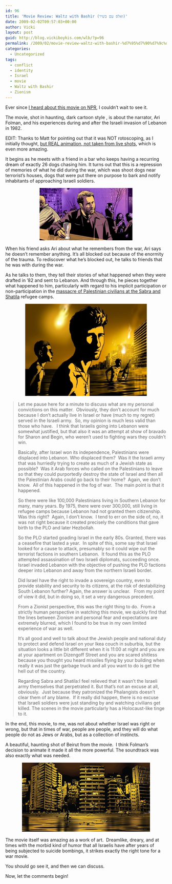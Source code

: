 ```yaml
---
id: 96
title: 'Movie Review: Waltz with Bashir (ואלס עם בשיר)'
date: 2009-02-02T09:57:03+00:00
author: Vicki
layout: post
guid: http://blog.vickiboykis.com/wlb/?p=96
permalink: /2009/02/movie-review-waltz-with-bashir-%d7%95%d7%90%d7%9c%d7%a1-%d7%a2%d7%9d-%d7%91%d7%a9%d7%99%d7%a8/
categories:
  - Uncategorized
tags:
  - conflict
  - identity
  - Israel
  - movie
  - Waltz with Bashir
  - Zionism
---
```

Ever since [I heard about this movie on NPR](https://www.npr.org/templates/story/story.php?storyId=98723606), I couldn&#8217;t wait to see it.

The movie, shot in haunting, dark cartoon style , is about the narrator, Ari Folman, and his experiences during and after the Israeli invasion of Lebanon in 1982.

EDIT: Thanks to Matt for pointing out that it was NOT rotoscoping, as I initially thought, [but REAL animation, not taken from live shots](http://www.dgdesignnetwork.com.au/dgdn/dg-magazine-131/waltz-with-bashir/), which is even more amazing.

It begins as he meets with a friend in a bar who keeps having a recurring dream of exactly 26 dogs chasing him. It turns out that this is a repression of memories of what he did during the war, which was shoot dogs near terrorist&#8217;s houses, dogs that were put there on purpose to bark and notify inhabitants of approaching Israeli soldiers.

<p style="text-align: center;">
  <a href="https://raw.githubusercontent.com/veekaybee/wlb/gh-pages/assets/images/2009/01/waltz_with_bashir1.jpg"><img class="size-full wp-image-97 aligncenter" title="waltz_with_bashir1" src="https://raw.githubusercontent.com/veekaybee/wlb/gh-pages/assets/images/2009/01/waltz_with_bashir1.jpg" alt="waltz_with_bashir1" width="290" height="163" /></a>
</p>

When his friend asks Ari about what he remembers from the war, Ari says he doesn&#8217;t remember anything. It&#8217;s all blocked out because of the enormity of the trauma. To rediscover what he&#8217;s blocked out, he talks to friends that he was with during the war.

As he talks to them, they tell their stories of what happened when they were drafted in &#8217;82 and sent to Lebanon. And through this, he pieces together what happened to him, particularly with regard to his implicit participation or non-participation in the [massacre of Palestinian civilians at the Sabra and Shatila](http://en.wikipedia.org/wiki/Sabra_and_Shatila_massacre) refugee camps.

<p style="text-align: center;">
  <a href="https://raw.githubusercontent.com/veekaybee/wlb/gh-pages/assets/images/2009/02/waltz-with-bashir-001-433.jpg"><img class="size-full wp-image-102 aligncenter" title="waltz-with-bashir" src="https://raw.githubusercontent.com/veekaybee/wlb/gh-pages/assets/images/2009/02/waltz-with-bashir-001-433.jpg" alt="waltz-with-bashir" width="380" height="287" /></a>
</p>

> Let me pause here for a minute to discuss what are my personal convictions on this matter.  Obviously, they don&#8217;t account for much because I don&#8217;t actually live in Israel or have (much to my regret) served in the Israeli army.  So, my opinion is much less valid than those who have.   I think that Israelis going into Lebanon were somewhat justified, but that also it was an attempt at show of bravado for Sharon and Begin, who weren&#8217;t used to fighting wars they couldn&#8217;t win.
> 
> Basically, after Israel won its independence, Palestinians were displaced into Lebanon. Who displaced them?  Was it the Israeli army that was hurriedly trying to create as much of a Jewish state as possible?  Was it Arab forces who called on the Palestinians to leave so that they could purportedly destroy the state of Israel and then all the Palestinian Arabs could go back to their home?  Again, we don&#8217;t know.  All of this happened in the fog of war.  The main point is that it happened.
> 
> So there were like 100,000 Palestinians living in Southern Lebanon for many, many years. By 1975, there were over 300,000, still living in refugee camps because Lebanon had not granted them citizenship. Was this right?  Again, I don&#8217;t know.  I tend to err on the side of, no, it was not right because it created precisely the conditions that gave birth to the PLO and later Hezbollah.
> 
> So the PLO started goading Israel in the early 80s. Granted, there was a ceasefire that lasted a year.  In spite of this, some say that Israel looked for a cause to attack, presumably so it could wipe out the terrorist factions in southern Lebanon.  It found this as the PLO attempted assassination of two Israeli diplomats, succeeding once.  Israel invaded Lebanon with the objective of pushing the PLO factions deeper into Lebanon and away from the northern Israeli border.
> 
> Did Israel have the right to invade a sovereign country, even to provide stability and security to its citizens, at the risk of destabilizing South Lebanon further? Again, the answer is unclear.   From my point of view it did, but in doing so, it set a very dangerous precedent.
> 
> From a Zionist perspective, this was the right thing to do.  From a strictly human perspective in watching this movie, we quickly find that the lines between Zionism and personal fear and expectations are extremely blurred, which I found to be true in my own limited experience of war as well.
> 
> It&#8217;s all good and well to talk about the Jewish people and national duty to protect and defend Israel on your Ikea couch in suburbia, but the situation looks a little bit different when it is 11:00 at night and you are at your apartment on Dizengoff Street and you are scared shitless because you thought you heard missiles flying by your building when really it was just the garbage truck and all you want to do is get the hell out of the country.
> 
> Regarding Sabra and Shatila:I feel relieved that it wasn&#8217;t the Israeli army themselves that perpetrated it. But that&#8217;s not an excuse at all, obviously.  Just because they patronized the Phalangists doesn&#8217;t clear them of any blame.  If it really did happen, there is no excuse that Israeli soldiers were just standing by and watching civilians get killed. The scenes in the movie particularly has a Holocaust-like tinge to it.

In the end, this movie, to me, was not about whether Israel was right or wrong, but that in times of war, people are people, and they will do what people do not as Jews or Arabs, but as a collection of instincts.

A beautiful, haunting shot of Beirut from the movie.  I think Folman&#8217;s decision to animate it made it all the more powerful. The soundtrack was also exactly what was needed.

<p style="text-align: center;">
  <a href="https://raw.githubusercontent.com/veekaybee/wlb/gh-pages/assets/images/2009/02/1.jpg"><img class="size-full wp-image-100 aligncenter" title="1" src="https://raw.githubusercontent.com/veekaybee/wlb/gh-pages/assets/images/2009/02/1.jpg" alt="1" width="400" height="215" /></a>
</p>

<p style="text-align: left;">
  The movie itself was amazing as a work of art.  Dreamlike, dreary, and at times with the morbid kind of humor that all Israelis have after years of being subjected to suicide bombings, it strikes exactly the right tone for a war movie.
</p>

<p style="text-align: left;">
  You should go see it, and then we can discuss.
</p>

<p style="text-align: left;">
  Now, let the comments begin!
</p>
